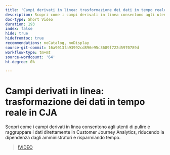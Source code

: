 ```yaml
---
title: 'Campi derivati in linea: trasformazione dei dati in tempo reale in CJA'
description: Scopri come i campi derivati in linea consentono agli utenti di pulire e raggruppare i dati direttamente in Customer Journey Analytics, riducendo la dipendenza dagli amministratori e risparmiando tempo.
doc-type: Short Video
duration: 193
index: false
hide: true
hidefromtoc: true
recommendations: noCatalog, noDisplay
source-git-commit: 16a9013fa93992cd896e95c3689f722d5970789d
workflow-type: tm+mt
source-wordcount: '64'
ht-degree: 0%

---
```



# Campi derivati in linea: trasformazione dei dati in tempo reale in CJA

Scopri come i campi derivati in linea consentono agli utenti di pulire e raggruppare i dati direttamente in Customer Journey Analytics, riducendo la dipendenza dagli amministratori e risparmiando tempo.

<!-- 62_S102_3442449_192_inline-derived-fields-realtime-data-transformation-in-cja -->
>[!VIDEO](https://video.tv.adobe.com/v/3458362/?learn=on&enablevpops=true)
